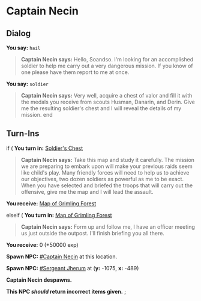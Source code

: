 # Captain Necin
## Dialog

**You say:** `hail`



>**Captain Necin says:** Hello, Soandso. I'm looking for an accomplished soldier to help me carry out a very dangerous mission. If you know of one please have them report to me at once.

**You say:** `soldier`



>**Captain Necin says:** Very well, acquire a chest of valor and fill it with the medals you receive from scouts Husman, Danarin, and Derin. Give me the resulting soldier's chest and I will reveal the details of my mission.
end

## Turn-Ins





if (  **You turn in:** [Soldier's Chest](/item/4397)


>**Captain Necin says:** Take this map and study it carefully. The mission we are preparing to embark upon will make your previous raids seem like child's play. Many friendly forces will need to help us to achieve our objectives, two dozen soldiers as powerful as me to be exact. When you have selected and briefed the troops that will carry out the offensive, give me the map and I will lead the assault.


 **You receive:**  [Map of Grimling Forest](/item/4398) 




elseif (  **You turn in:** [Map of Grimling Forest](/item/4398)


>**Captain Necin says:** Form up and follow me, I have an officer meeting us just outside the outpost. I'll finish briefing you all there.


 **You receive:** 0 (+50000 exp)


**Spawn NPC:**  [\#Captain Necin](/npc/167689) at this location.


**Spawn NPC:**  [\#Sergeant Jherum](/npc/167691) at (**y:** -1075, **x:** -489)


**Captain Necin despawns.**

**This NPC *should* return incorrect items given.**
;